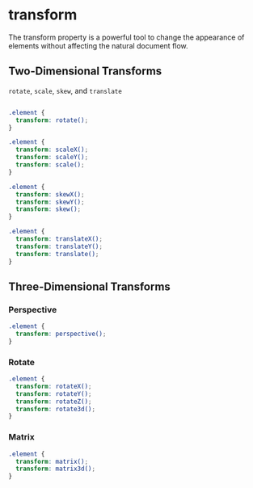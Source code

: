 # transform

The transform property is a powerful tool to change the appearance of elements without affecting the natural document flow.

## Two-Dimensional Transforms

`rotate`, `scale`, `skew`, and `translate`

```css

.element {
  transform: rotate();
}

```

```css
.element {
  transform: scaleX();
  transform: scaleY();
  transform: scale();
}

```

```css
.element {
  transform: skewX();
  transform: skewY();
  transform: skew();
}
```

```css
.element {
  transform: translateX();
  transform: translateY();
  transform: translate();
}
```

## Three-Dimensional Transforms

### Perspective

```css
.element {
  transform: perspective();
}
```

### Rotate

```css
.element {
  transform: rotateX();
  transform: rotateY();
  transform: rotateZ();
  transform: rotate3d();
}
```

### Matrix

```css
.element {
  transform: matrix();
  transform: matrix3d();
}
```